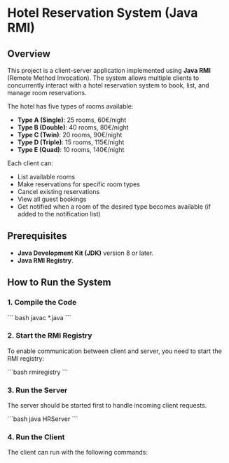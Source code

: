 
# Hotel Reservation System (Java RMI)

## Overview

This project is a client-server application implemented using **Java RMI** (Remote Method Invocation). The system allows multiple clients to concurrently interact with a hotel reservation system to book, list, and manage room reservations.

The hotel has five types of rooms available:

- **Type A (Single)**: 25 rooms, 60€/night
- **Type B (Double)**: 40 rooms, 80€/night
- **Type C (Twin)**: 20 rooms, 90€/night
- **Type D (Triple)**: 15 rooms, 115€/night
- **Type E (Quad)**: 10 rooms, 140€/night

Each client can:

- List available rooms
- Make reservations for specific room types
- Cancel existing reservations
- View all guest bookings
- Get notified when a room of the desired type becomes available (if added to the notification list)

## Prerequisites

- **Java Development Kit (JDK)** version 8 or later.
- **Java RMI Registry**.

## How to Run the System

### 1. Compile the Code

\`\`\` bash
javac *.java
\`\`\`

### 2. Start the RMI Registry

To enable communication between client and server, you need to start the RMI registry:

\`\`\`bash
rmiregistry
\`\`\`

### 3. Run the Server

The server should be started first to handle incoming client requests.

\`\`\`bash
java HRServer
\`\`\`

### 4. Run the Client

The client can run with the following commands:
